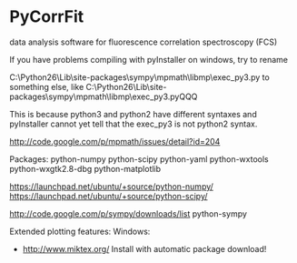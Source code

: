 PyCorrFit
=========

data analysis software for fluorescence correlation spectroscopy (FCS)

If you have problems compiling with pyInstaller on windows, try to rename

C:\Python26\Lib\site-packages\sympy\mpmath\libmp\exec_py3.py to something else, like
C:\Python26\Lib\site-packages\sympy\mpmath\libmp\exec_py3.pyQQQ

This is because python3 and python2 have different syntaxes and pyInstaller cannot yet
tell that the exec_py3 is not python2 syntax.

http://code.google.com/p/mpmath/issues/detail?id=204 


Packages:
python-numpy
python-scipy
python-yaml
python-wxtools
python-wxgtk2.8-dbg
python-matplotlib


https://launchpad.net/ubuntu/+source/python-numpy/
https://launchpad.net/ubuntu/+source/python-scipy/

http://code.google.com/p/sympy/downloads/list
python-sympy


Extended plotting features:
Windows:
- http://www.miktex.org/
  Install with automatic package download!
